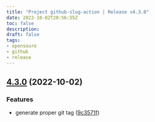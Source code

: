 ```yaml
---
title: "Project github-slug-action | Release v4.3.0"
date: 2022-10-02T20:56:55Z
toc: false
description: 
draft: false
tags:
- opensoure
- github
- release
---
```

## [4.3.0](https://github.com/rlespinasse/github-slug-action/compare/v4.2.5...v4.3.0) (2022-10-02)


### Features

* generate proper git tag ([9c3571f](https://github.com/rlespinasse/github-slug-action/commit/9c3571fd3dba541bfdaebc001482a49a1c1f136a))



